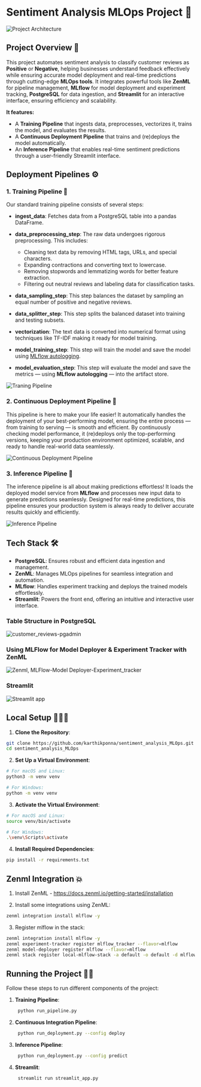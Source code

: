 # Sentiment Analysis MLOps Project 🚀

![Project Architecture](assets/project_architecture.gif)

## Project Overview 📝
This project automates sentiment analysis to classify customer reviews as **Positive** or **Negative**, helping businesses understand feedback effectively while ensuring accurate model deployment and real-time predictions through cutting-edge **MLOps tools**. It integrates powerful tools like **ZenML** for pipeline management, **MLflow** for model deployment and experiment tracking, **PostgreSQL** for data ingestion, and **Streamlit** for an interactive interface, ensuring efficiency and scalability.

**It features:**

- A **Training Pipeline** that ingests data, preprocesses, vectorizes it, trains the model, and evaluates the results.
- A **Continuous Deployment Pipeline** that trains and (re)deploys the model automatically.
- An **Inference Pipeline** that enables real-time sentiment predictions through a user-friendly Streamlit interface.

## Deployment Pipelines ⚙
### 1. **Training Pipeline** 🚂
Our standard training pipeline consists of several steps:

- **ingest_data**: Fetches data from a PostgreSQL table into a pandas DataFrame.
- **data_preprocessing_step**: The raw data undergoes rigorous preprocessing. This includes:

   - Cleaning text data by removing HTML tags, URLs, and special characters.
   - Expanding contractions and converting text to lowercase.
   - Removing stopwords and lemmatizing words for better feature extraction.
   - Filtering out neutral reviews and labeling data for classification tasks.
- **data_sampling_step**: This step balances the dataset by sampling an equal number of positive and negative reviews.
- **data_splitter_step**: This step splits the balanced dataset into training and testing subsets.
- **vectorization**: The text data is converted into numerical format using techniques like TF-IDF making it ready for model training.
- **model_training_step**: This step will train the model and save the model using [MLflow autologging](https://www.mlflow.org/docs/latest/tracking.html).
- **model_evaluation_step**: This step will evaluate the model and save the metrics — using **MLflow autologging** — into the artifact store.

![Traning Pipeline](assets/training_pipeline.png)

### 2. **Continuous Deployment Pipeline** 🔄
This pipeline is here to make your life easier! It automatically handles the deployment of your best-performing model, ensuring the entire process — from training to serving — is smooth and efficient. By continuously checking model performance, it (re)deploys only the
top-performing versions, keeping your production environment optimized, scalable, and ready to handle real-world data seamlessly.

![Continuous Deployment Pipeline](assets/continuous_deployment_pipeline.png)


### 3. **Inference Pipeline** 🧠
The inference pipeline is all about making predictions effortless! It loads the deployed model service from **MLflow** and processes new input data to generate predictions seamlessly. Designed for real-time predictions, this pipeline ensures your production system is always ready to deliver accurate results quickly and efficiently.

![Inference Pipeline](assets/Inference_pipeline.png)


## Tech Stack 🛠️
- **PostgreSQL**: Ensures robust and efficient data ingestion and management.
- **ZenML**: Manages MLOps pipelines for seamless integration and automation.
- **MLflow**: Handles experiment tracking and deploys the trained models effortlessly.
- **Streamlit**: Powers the front end, offering an intuitive and interactive user interface.

### Table Structure in PostgreSQL 
![customer_reviews-pgadmin](assets/customer_reviews_table_pg.png)

### Using MLFlow for Model Deployer & Experiment Tracker with ZenML
![Zenml, MLFlow-Model Deployer-Experiment_tracker](assets/zenml-mlflow.png)


### Streamlit
![Streamlit app](assets/streamlit_app.png)

## Local Setup 👨🏼‍💻
1. **Clone the Repository**:
```bash
git clone https://github.com/karthikponna/sentiment_analysis_MLOps.git
cd sentiment_analysis_MLOps
```

2. **Set Up a Virtual Environment**:
```bash
# For macOS and Linux:
python3 -m venv venv

# For Windows:
python -m venv venv
```

3. **Activate the Virtual Environment**:
```bash
# For macOS and Linux:
source venv/bin/activate

# For Windows:
.\venv\Scripts\activate
```

4. **Install Required Dependencies**:
```bash
pip install -r requirements.txt
```

## Zenml Integration 💥
1. Install ZenML - https://docs.zenml.io/getting-started/installation 

2. Install some integrations using ZenML:
```bash
zenml integration install mlflow -y
```

3. Register mlflow in the stack:
```bash
zenml integration install mlflow -y
zenml experiment-tracker register mlflow_tracker --flavor=mlflow
zenml model-deployer register mlflow --flavor=mlflow
zenml stack register local-mlflow-stack -a default -o default -d mlflow -e mlflow_tracker --set
```

## Running the Project 🏃‍➡️

Follow these steps to run different components of the project:

1. **Training Pipeline**:
   
   ```bash
    python run_pipeline.py
    ```

2. **Continuous Integration Pipeline**:

   ```bash
    python run_deployment.py --config deploy
    ```

3. **Inference Pipeline**:

   ```bash
    python run_deployment.py --config predict
    ```

4. **Streamlit**:

   ```bash
    streamlit run streamlit_app.py
    ``` 
